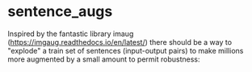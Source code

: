 # sentence_augs
Inspired by the fantastic library imaug (https://imgaug.readthedocs.io/en/latest/) there should be a way to "explode" a train set of sentences (input-output pairs) to make millions more augmented by a small amount to permit robustness:

